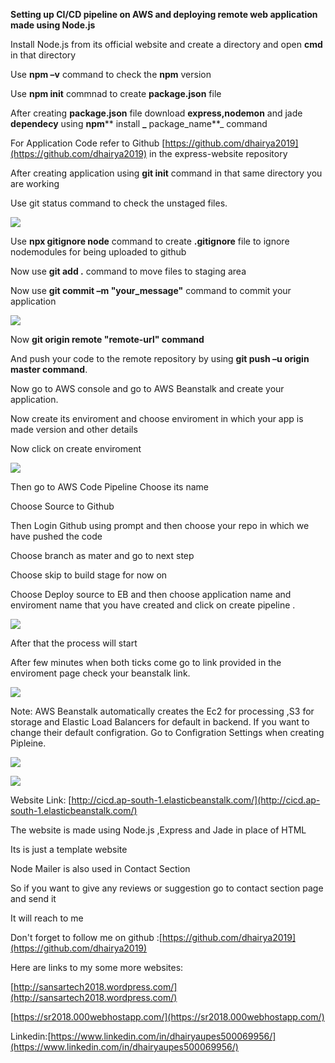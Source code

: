 **Setting up CI/CD pipeline on AWS and deploying remote web application made using Node.js**

Install Node.js from its official website and create a directory and open **cmd** in that directory

Use **npm –v** command to check the **npm** version

Use **npm init** commnad to create **package.json** file

After creating **package.json** file download **express,nodemon** and jade **dependecy** using **npm**** install **_** package\_name**_ command

For Application Code refer to Github [https://github.com/dhairya2019](https://github.com/dhairya2019) in the express-website repository

After creating application using **git init** command in that same directory you are working

Use git status command to check the unstaged files.

![](RackMultipart20200508-4-n5x69t_html_a3e9899c08ea3755.png)

Use **npx gitignore node** command to create **.gitignore** file to ignore nodemodules for being uploaded to github

Now use **git add .** command to move files to staging area

Now use **git commit –m &quot;your\_message&quot;** command to commit your application

![](RackMultipart20200508-4-n5x69t_html_b855608474a1e3d6.png)

Now **git origin remote &quot;remote-url&quot; command**

And push your code to the remote repository by using **git push –u origin master command**.

Now go to AWS console and go to AWS Beanstalk and create your application.

Now create its enviroment and choose enviroment in which your app is made version and other details

Now click on create enviroment

![](RackMultipart20200508-4-n5x69t_html_e8cafff1c8da11f0.png)

Then go to AWS Code Pipeline Choose its name

Choose Source to Github

Then Login Github using prompt and then choose your repo in which we have pushed the code

Choose branch as mater and go to next step

Choose skip to build stage for now on

Choose Deploy source to EB and then choose application name and enviroment name that you have created and click on create pipeline .

![](RackMultipart20200508-4-n5x69t_html_4e77c2b2484c8422.png)

After that the process will start

After few minutes when both ticks come go to link provided in the enviroment page check your beanstalk link.

![](RackMultipart20200508-4-n5x69t_html_204893de7fc39f68.png)

Note: AWS Beanstalk automatically creates the Ec2 for processing ,S3 for storage and Elastic Load Balancers for default in backend. If you want to change their default configration. Go to Configration Settings when creating Pipleine.

![](RackMultipart20200508-4-n5x69t_html_f2b789065df44450.png)

![](RackMultipart20200508-4-n5x69t_html_7d7479df423e613.png)

Website Link: [http://cicd.ap-south-1.elasticbeanstalk.com/](http://cicd.ap-south-1.elasticbeanstalk.com/)

The website is made using Node.js ,Express and Jade in place of HTML

Its is just a template website

Node Mailer is also used in Contact Section

So if you want to give any reviews or suggestion go to contact section page and send it

It will reach to me

Don&#39;t forget to follow me on github :[https://github.com/dhairya2019](https://github.com/dhairya2019)

Here are links to my some more websites:

[http://sansartech2018.wordpress.com/](http://sansartech2018.wordpress.com/)

[https://sr2018.000webhostapp.com/](https://sr2018.000webhostapp.com/)

Linkedin:[https://www.linkedin.com/in/dhairyaupes500069956/](https://www.linkedin.com/in/dhairyaupes500069956/)
